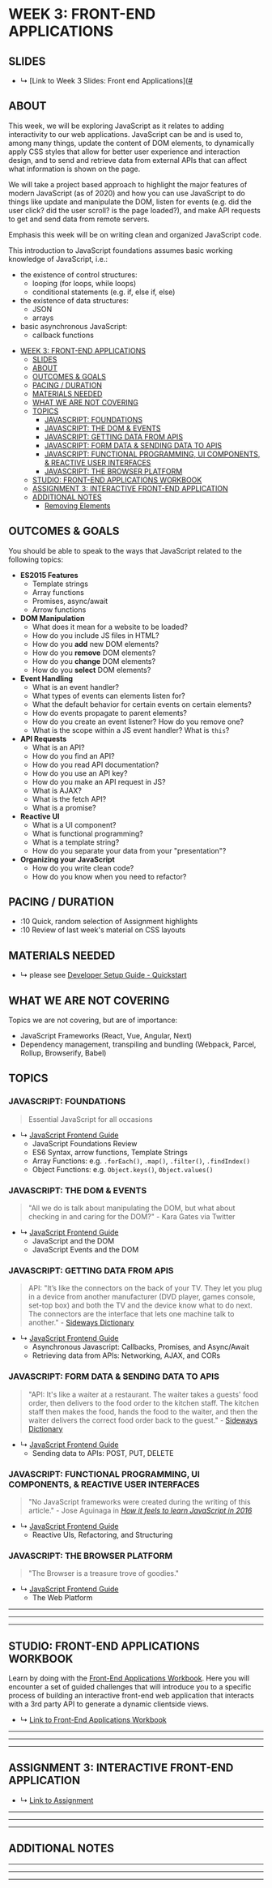 # WEEK 3: FRONT-END APPLICATIONS

## SLIDES
* ↳ [Link to Week 3 Slides: Front end Applications]([#](https://docs.google.com/presentation/d/1NWBXfsbRAzt_N077FdOElG2CtxCgotF4y8xrqTC7bW0)

## ABOUT
This week, we will be exploring JavaScript as it relates to adding interactivity to our web applications. JavaScript can be and is used to, among many things, update the content of DOM elements, to dynamically apply CSS styles that allow for better user experience and interaction design, and to send and retrieve data from external APIs that can affect what information is shown on the page. 

We will take a project based approach to highlight the major features of modern JavaScript (as of 2020) and how you can use JavaScript to do things like update and manipulate the DOM, listen for events (e.g. did the user click? did the user scroll? is the page loaded?), and make API requests to get and send data from remote servers. 

Emphasis this week will be on writing clean and organized JavaScript code.

This introduction to JavaScript foundations assumes basic working knowledge of JavaScript, i.e.:  

* the existence of control structures: 
  * looping (for loops, while loops)
  * conditional statements (e.g. if, else if, else)
* the existence of data structures:
  * JSON
  * arrays
* basic asynchronous JavaScript:
  * callback functions

- [WEEK 3: FRONT-END APPLICATIONS](#week-3-front-end-applications)
  - [SLIDES](#slides)
  - [ABOUT](#about)
  - [OUTCOMES & GOALS](#outcomes--goals)
  - [PACING / DURATION](#pacing--duration)
  - [MATERIALS NEEDED](#materials-needed)
  - [WHAT WE ARE NOT COVERING](#what-we-are-not-covering)
  - [TOPICS](#topics)
    - [JAVASCRIPT: FOUNDATIONS](#javascript-foundations)
    - [JAVASCRIPT: THE DOM & EVENTS](#javascript-the-dom--events)
    - [JAVASCRIPT: GETTING DATA FROM APIS](#javascript-getting-data-from-apis)
    - [JAVASCRIPT: FORM DATA & SENDING DATA TO APIS](#javascript-form-data--sending-data-to-apis)
    - [JAVASCRIPT: FUNCTIONAL PROGRAMMING, UI COMPONENTS, & REACTIVE USER INTERFACES](#javascript-functional-programming-ui-components--reactive-user-interfaces)
    - [JAVASCRIPT: THE BROWSER PLATFORM](#javascript-the-browser-platform)
  - [STUDIO: FRONT-END APPLICATIONS WORKBOOK](#studio-front-end-applications-workbook)
  - [ASSIGNMENT 3: INTERACTIVE FRONT-END APPLICATION](#assignment-3-interactive-front-end-application)
  - [ADDITIONAL NOTES](#additional-notes)
      - [Removing Elements](#removing-elements)

## OUTCOMES & GOALS

You should be able to speak to the ways that JavaScript related to the following topics: 

* **ES2015 Features**
  * Template strings
  * Array functions
  * Promises, async/await
  * Arrow functions
* **DOM Manipulation**
  * What does it mean for a website to be loaded?
  * How do you include JS files in HTML?
  * How do you **add** new DOM elements?
  * How do you **remove** DOM elements?
  * How do you **change** DOM elements?
  * How do you **select** DOM elements?
* **Event Handling**
  * What is an event handler?
  * What types of events can elements listen for?
  * What the default behavior for certain events on certain elements?
  * How do events propagate to parent elements?
  * How do you create an event listener? How do you remove one?
  * What is the scope within a JS event handler? What is `this`?
* **API Requests**
  * What is an API?
  * How do you find an API?
  * How do you read API documentation?
  * How do you use an API key?
  * How do you make an API request in JS?
  * What is AJAX?
  * What is the fetch API?
  * What is a promise?
* **Reactive UI**
  * What is a UI component?
  * What is functional programming? 
  * What is a template string?
  * How do you separate your data from your "presentation"?
* **Organizing your JavaScript**
  * How do you write clean code?
  * How do you know when you need to refactor?

## PACING / DURATION

* :10 Quick, random selection of Assignment highlights
* :10 Review of last week's material on CSS layouts

## MATERIALS NEEDED

* ↳ please see [Developer Setup Guide - Quickstart](../guides/developer-setup-guide.md#quickstart)

## WHAT WE ARE NOT COVERING

Topics we are not covering, but are of importance:
* JavaScript Frameworks (React, Vue, Angular, Next)
* Dependency management, transpiling and bundling (Webpack, Parcel, Rollup, Browserify, Babel)

## TOPICS

### JAVASCRIPT: FOUNDATIONS
> Essential JavaScript for all occasions

* ↳ [JavaScript Frontend Guide](../guides/javascript-frontend-guide.md#javascript-foundations)
  * JavaScript Foundations Review
  * ES6 Syntax, arrow functions, Template Strings
  * Array Functions: e.g. `.forEach()`, `.map()`, `.filter()`, `.findIndex()`
  * Object Functions: e.g. `Object.keys()`, `Object.values()` 


### JAVASCRIPT: THE DOM & EVENTS
> "All we do is talk about manipulating the DOM, but what about checking in and caring for the DOM?" - Kara Gates via Twitter

* ↳ [JavaScript Frontend Guide](../guides/javascript-frontend-guide.md#javascript-and-the-dom)
  * JavaScript and the DOM
  * JavaScript Events and the DOM 

### JAVASCRIPT: GETTING DATA FROM APIS
> API: "It’s like the connectors on the back of your TV. They let you plug in a device from another manufacturer (DVD player, games console, set-top box) and both the TV and the device know what to do next. The connectors are the interface that lets one machine talk to another." - [Sideways Dictionary](https://sidewaysdictionary.com/#/term/api)

* ↳ [JavaScript Frontend Guide](../guides/javascript-frontend-guide.md#javascript-networking-ajax-talking-to-apis-and-cors)
  * Asynchronous Javascript: Callbacks, Promises, and Async/Await
  * Retrieving data from APIs: Networking, AJAX, and CORs

### JAVASCRIPT: FORM DATA & SENDING DATA TO APIS
> "API: It's like a waiter at a restaurant. The waiter takes a guests' food order, then delivers to the food order to the kitchen staff. The kitchen staff then makes the food, hands the food to the waiter, and then the waiter delivers the correct food order back to the guest." - [Sideways Dictionary](https://sidewaysdictionary.com/#/term/api)

* ↳ [JavaScript Frontend Guide](../guides/javascript-frontend-guide.md#javascript-networking-ajax-talking-to-apis-and-cors)
  * Sending data to APIs: POST, PUT, DELETE

### JAVASCRIPT: FUNCTIONAL PROGRAMMING, UI COMPONENTS, & REACTIVE USER INTERFACES
> "No JavaScript frameworks were created during the writing of this article." - Jose Aguinaga in *[How it feels to learn JavaScript in 2016]((https://hackernoon.com/how-it-feels-to-learn-javascript-in-2016-d3a717dd577f))*

* ↳ [JavaScript Frontend Guide](../guides/javascript-frontend-guide.md)
  * Reactive UIs, Refactoring, and Structuring

### JAVASCRIPT: THE BROWSER PLATFORM
> "The Browser is a treasure trove of goodies."

* ↳ [JavaScript Frontend Guide](../guides/javascript-frontend-guide.md#the-web-platform)
  * The Web Platform

***
***
***

## STUDIO: FRONT-END APPLICATIONS WORKBOOK

Learn by doing with the [Front-End Applications Workbook](https://github.com/muji786/spring2024-dynamic-web-development/front-end-applications-workbook). Here you will encounter a set of guided challenges that will introduce you to a specific process of building an interactive front-end web application that interacts with a 3rd party API to generate a dynamic clientside views.

* ↳ [Link to Front-End Applications Workbook](https://github.com/muji786/spring2024-dynamic-web-development/front-end-applications-workbook)

***
***
***

## ASSIGNMENT 3: INTERACTIVE FRONT-END APPLICATION

* ↳ [Link to Assignment](../assignments/03_assignment.md)

***
***
***

## ADDITIONAL NOTES

<!-- ### DOM Manipulation

When JavaScript was first created back in the 90's, one of the original uses was to dynamically change a page's HTML after the website had loaded. This is still the most common usage of JS in the browser.

To get started, create a new `index.html`, a new empty JS file `script.js`, and have the HTML link to the script. Then start a simple static server to start building and testing. -->



<!-- #### When is a website finished loading?
Back in week 1, we talked about all of the steps that happen when you load a website in a browser. Part of that process is when the server sends back an HTML file, and the browser starts rendering the HTML. The browser interprets the HTML and builds the DOM (Document Object Model) of the website. This process isn't instantaneous—it takes some time. If we want to make changes to the DOM, we have to wait until it's finished loading. How do we know (in code) when it's done? The browser fires a `load` event, which we can listen for:
```js
window.onload = function() {
  initialize();
  appendToDOM();
}
```
You'll need to call any code that accesses the DOM, whether you are selecting elements, binding event handlers, or adding or removing elements, after this function had been called. It's common wrap calls to any initialization code in this function.

You can read more here about the details about [Browser Page Lifecycle](/guides/browser-guide.md##the-page-lifecycle) -->

<!-- #### Selecting DOM Elements

See [Selecting DOM Elements](../guides/javascript-frontend-guide.md#selecting-dom-elements) in the JS Front End Guide. -->


<!-- #### Creating and Appending DOM Elements
See [Reference: JavaScript and the DOM](../guides/javascript-frontend-guide.md#references-javascript-and-the-dom) for an in-depth guide. 

*Note*: You cannot create or append DOM elements until the website is loaded. Therefore you'll need to wrap all of the code in this section in a `window.onload` handler.

To create a new element, the code looks like

```js
const newParagraph = document.createElement("p");
newParagraph.textContent = "I'm a new paragraph";
```

If you then reload your webpage, you won't see the new element? Why? Because you didn't say where you want to put it. You must manually append it to the DOM. You need to include the line
```js
document.body.appendChild(newParagraph);
```

Often, you don't want to append your new element to the end of your DOM, but in a specific location. Rather then specifying an index, it's most common to specify the parent element to add the element to. For example, if your HTML body looked like this
```html
<section id="post">
</section>
<ul id="comments">
</ul>
<footer>
</footer>
```
And you wanted to add a new element to the `#comments` section, you first need to select the element to append to, using `document.getElementById`:
```js
const commentsContainer = document.getElementById("comments");
const newComment = document.createElement("li");
newComment.textContent = "This is an amazing post.";
commentsContainer.appendChild(newComment);
```
Once you selected an element, you can access that elements attributes/properties/methods. This allows you to set, for example, the `textContent` or `innerHTML`, or call methods like `removeChild()`. These depend on the type of HTML element, but you can get the gist from looking at the [HTMLElement](https://developer.mozilla.org/en-US/docs/Web/API/HTMLElement) documentation on MDN (Mozilla Developer Network).

#### Removing Elements

After you've selected an element, you can remove it directly by calling `.remove()`, or remove a child element by calling `.removeChild(childElement)`:
```js
const postElement = document.getElementById("post");
postElement.remove();

const commentContainer = document.getElementById("comments");
commentContainer.removeChild(commentContainer.lastChild);
``` -->

<!-- #### HTML Element Reference
The best reference for web development tools is the [Mozilla Developer Network](https://developer.mozilla.org/en-US/docs/Web). It's impossible to memorize all of the different attributes and methods and properties!

Every single HTML element is a subclass of [HTMLElement](https://developer.mozilla.org/en-US/docs/Web/API/HTMLElement). This means that every single element shares some of the same methods and properties, and also have their own (for example, a `<p>` tag can do different stuff from a `<canvas>` element). Also, HTMLElement is a subclass of a few different classes—[Element](https://developer.mozilla.org/en-US/docs/Web/API/Element), [Node](https://developer.mozilla.org/en-US/docs/Web/API/Node), and [EventTarget](https://developer.mozilla.org/en-US/docs/Web/API/EventTarget)—therefore, all elements also include any of the methods/properties from these classes as well.

TODO: include a reference on inheritance and subclasses. -->

<!-- ### Event Handlers

Websites and web applications are interactive. When you click on a link, it takes you to a new page, you click a button and it makes a purchase. Every HTML element has **event handlers** so that you can listen for these events, and take actions (i.e. execute code) when these events occur. 

See [Event Handlers and Event Listeners](../guides/javascript-frontend-guide.md#event-handlers-and-event-listeners) for commonly used events. -->

<!-- ### Using APIs -->

<!-- #### What is an API?
In ICM, we used p5.js to get data from API's using [loadJSON()](https://p5js.org/reference/#/p5/loadJSON). Our p5.js sketch, the front end JavaScript code, was making an HTTP request, specifically an AJAX request (Asychronous JavaScript Request), and fetching JSON data. This specific type of API is called a REST (Relational State Transfer) API, which specifically defines the interface for computer systems connected to the Internet. I just named a lot of terms, so let's take a step back and talk about all of these different pieces.

What is an API? API stands for "Application Programming Interface," which I don't think does a great job of actually explaining what an API is. The thing is, it's actually a pretty general term—basically, every piece of software has an interface, and therefore an API. You use the API in *code*—for example, you can open the website [Twitter](https://twitter.com) to write a tweet, or you can use the Twitter API to write a tweet from code. Why would you want to do this? For example, you could make a Twitter bot that tweets a programmatically generated [Emoji Aquarium](https://twitter.com/emojiaquarium) every three hours.

What you can do with an API depends on the underlying software. Sometimes an API gives you access to JSON weather data, or sometimes it lets you create a Tweet, or control another application like Ableton Live.

In this class, we will use the term API mostly in the context of RESTful API's and Browser API's. In reality, you're using tons of APIs (VSCode API, Node API, etc.) but we may not talk about them.

* **Reading: ** [Nobody Introduced Me to the API](https://www.robinwieruch.de/what-is-an-api-javascript) -->

<!-- #### Connecting to RESTful APIs with JavaScript: AJAX and the Fetch API
When you load a website or web application, the server is communicating with the browser using HTTP. This is called a **communication protocol**. When you want to load data from an API, you also need to make the request using HTTP. In JavaScript, this is done using AJAX (Asynchronous JavaScript and XML). 

The syntax for making AJAX requests is quite verbose, and while some libraries have been created to make AJAX easier to use (jQuery, Axios), the standard now is to use the Fetch API. To use the Fetch API, you must understand Promises and async/await.

* **Promises and async/await**: [Callbacks, Promises, and async/await](../guides/javascript-frontend-guide.md#callbacks-promises-and-asyncawait)
* **In-depth guide**: [JavaScript Networking, AJAX, talking to APIs, and CORS](../guides/javascript-frontend-guide.md#javascript-networking-ajax-talking-to-apis-and-cors) -->

<!-- #### Public APIs and Terms

Many websites and web applications have created publicly available APIs, to let you access their data or use their services from code. There's tons to choose from!

* **Resource**: [Free, Public APIs](https://github.com/public-apis/public-apis)

If you look through this list, and look through the documentation for each API, you'll notice they look pretty different. Some are minimal, for example, the [Bored API](https://www.boredapi.com/documentation) simply gives you suggestions for activities to do if you are bored. [The New York Times APIs](https://developer.nytimes.com/apis) are much more complicated, and therefore the [documentation](https://developer.nytimes.com/docs/articlesearch-product/1/overview) is more complicated.

There are a few terms to get comfortable with when using APIs:
* **Authentication (or Auth)**: Some APIs require you to authenticate before you can use them. Why? Think of it like logging into a website like Twitter—it gives the API developers and maintainers control over your access to the service, as well as see how you are using it. If they perceive that you are abusing their service, they can turn off your access.
* **AJAX and Fetch**: see [#javascript-networking-ajax-talking-to-apis-and-cors](../guides/javascript-frontend-guide.md)
* **CORS**: Cross-Origin Resource Sharing gives API controls over which websites can access the API. APIs decide which origins can access them, and how. If CORS is enabled, then you should be able to use it. If you are making the requests server-side, this is irrelevant, as CORS is only important for AJAX requests, but that's a topic for next week.
* **origin**: an origin is the protocol (http, https) + hostname (localhost, twitter.com) + port (8000, 80). For example, the full origin running your website locally using the python simple server is `http://localhost:8000`, and the full origin of Wikipedia is https://wikipedia.org:443
* **API Key**: a string of letters/numbers that gives you access to an API, that you can think of like a password.
* **OAuth**: A system for authenticating with an API service in which you can enter a username and password and get back a token. Usually more complicated to use than an API key.
* **Base URL**: Every API has base URL that all of its endpoints are appended to. It usually looks something like `https://www.potterapi.com/v1/`
* **Endpoint**: Also known as a path, an endpoint gives you the slice of data, or service within an API, which is appended to the base url. This also includes the HTTP verb (GET, POST, etc.) ([What is an HTTP verb?](https://developer.mozilla.org/en-US/docs/Web/HTTP/Methods)) This could be something like GET `/characters`, where the full URL would be GET `https://www.potterapi.com/v1/characters`. 
* **URL Query Parameters**: Often endpoints allow you filter and search the data at an endpoint using query string parameters. For example, `https://www.potterapi.com/v1/characters?house=Gryffindor`. `house` is the name of the parameter, and `Gryffindor` is the value. In the documentation, it's usually specified what these parameters can be, just be sure to [URL encode](https://developer.mozilla.org/en-US/docs/Web/JavaScript/Reference/Global_Objects/encodeURI) them.
* **Response format**: Usually the response is JSON, very rarely it will not be. -->






***
***
***

